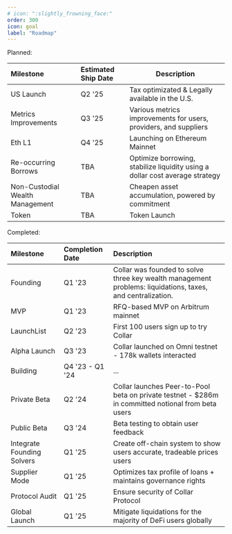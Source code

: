 ```yaml
---
# icon: ":slightly_frowning_face:"
order: 300
icon: goal
label: "Roadmap"
---
```


Planned:

| Milestone                       | Estimated Ship Date | Description                                                                  |
| :------------------------------ | :------------------ | ---------------------------------------------------------------------------- |
| US Launch                       | Q2 '25              | Tax optimizated & Legally available in the U.S.                              |
| Metrics Improvements            | Q3 '25              | Various metrics improvements for users, providers, and suppliers             |
| Eth L1                          | Q4 '25              | Launching on Ethereum Mainnet                                                |
| Re-occurring Borrows            | TBA                 | Optimize borrowing, stabilize liquidity using a dollar cost average strategy |
| Non-Custodial Wealth Management | TBA                 | Cheapen asset accumulation, powered by commitment                            |
| Token                           | TBA                 | Token Launch                                                                 |

Completed:

| Milestone                  | Completion Date | Description                                                                                                |
| :------------------------- | :-------------- | :--------------------------------------------------------------------------------------------------------- |
| Founding                   | Q1 '23          | Collar was founded to solve three key wealth management problems: liquidations, taxes, and centralization. |
| MVP                        | Q1 '23          | RFQ-based MVP on Arbitrum mainnet                                                                          |
| LaunchList                 | Q2 '23          | First 100 users sign up to try Collar                                                                      |
| Alpha Launch               | Q3 '23          | Collar launched on Omni testnet - 178k wallets interacted                                                  |
| Building                   | Q4 '23 - Q1 '24 | ...                                                                                                        |
| Private Beta               | Q2 '24          | Collar launches Peer-to-Pool beta on private testnet - $286m in committed notional from beta users         |
| Public Beta                | Q3 '24          | Beta testing to obtain user feedback                                                                       |
| Integrate Founding Solvers | Q1 '25          | Create off-chain system to show users accurate, tradeable prices users                                     |
| Supplier Mode              | Q1 '25          | Optimizes tax profile of loans + maintains governance rights                                               |
| Protocol Audit             | Q1 '25          | Ensure security of Collar Protocol                                                                         |
| Global Launch              | Q1 '25          | Mitigate liquidations for the majority of DeFi users globally                                              |
